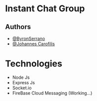 # Instant Chat Group


## Authors

 - [@ByronSerrano](https://github.com/ByronSerrano)
 - [@Johannes Carofilis](https://github.com/Karephilaky)

# Technologies

- Node Js
- Express Js
- Socket.io
- FireBase Cloud Messaging (Working...)
